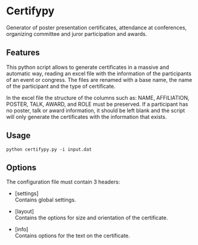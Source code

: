 # Certifypy
 Generator of poster presentation certificates, attendance at conferences, organizing committee and juror participation and awards.


## Features

This python script allows to generate certificates in a massive and automatic way, reading an excel file with the information of the participants of an event or congress. The files are renamed with a base name, the name of the participant and the type of certificate. 

In the excel file the structure of the columns such as: NAME, AFFILIATION, POSTER, TALK, AWARD, and ROLE must be preserved. If a participant has no poster, talk or award information, it should be left blank and the script will only generate the certificates with the information that exists.


## Usage

```
python certifypy.py -i input.dat
```

## Options

The configuration file must contain 3 headers:
* [settings]  
Contains global settings.

* [layout]  
Contains the options for size and orientation of the certificate.

* [info]  
Contains options for the text on the certificate.




